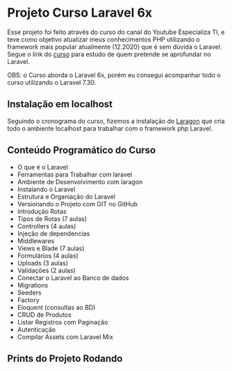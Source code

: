 # Projeto Curso Laravel 6x

Esse projeto foi feito através do curso do canal do Youtube Especializa TI, e teve como objetivo atualizar meus conhecimentos PHP utilizando o framework mais popular atualmente (12.2020) que é sem dúvida o Laravel. Segue o link do [curso](https://www.youtube.com/watch?v=fCR6ogiPopU&list=PLVSNL1PHDWvQBtcH_4VR82Dg-aFiVOZBY) para estudo de quem pretende se aprofundar no Laravel.

OBS: o Curso aborda o Laravel 6x, porém eu consegui acompanhar todo o curso utilizando o Laravel 7.30.

## Instalação em localhost

Seguindo o cronograma do curso, fizemos a instalação do [Laragon](https://laragon.org/) que cria todo o ambiente localhost para trabalhar com o framework php Laravel.

## Conteúdo Programático do Curso
- O que é o Laravel
- Ferramentas para Trabalhar com laravel
- Ambiente de Desenvolvimento com laragon
- Instalando o Laravel
- Estrutura e Organiação do Laravel
- Versionando o Projeto com GIT no GitHub
- Introdução Rotas
- Tipos de Rotas (7 aulas)
- Controllers (4 aulas)
- Injeção de dependencias
- Middlewares
- Views e Blade (7 aulas)
- Formulários (4 aulas)
- Uploads (3 aulas)
- Validações (2 aulas)
- Conectar o Laravel ao Banco de dados
- Migrations
- Seeders
- Factory
- Eloquent (consultas ao BD)
- CRUD de Produtos
- Listar Registros com Paginação
- Autenticação
- Compilar Assets com Laravel Mix


## Prints do Projeto Rodando
